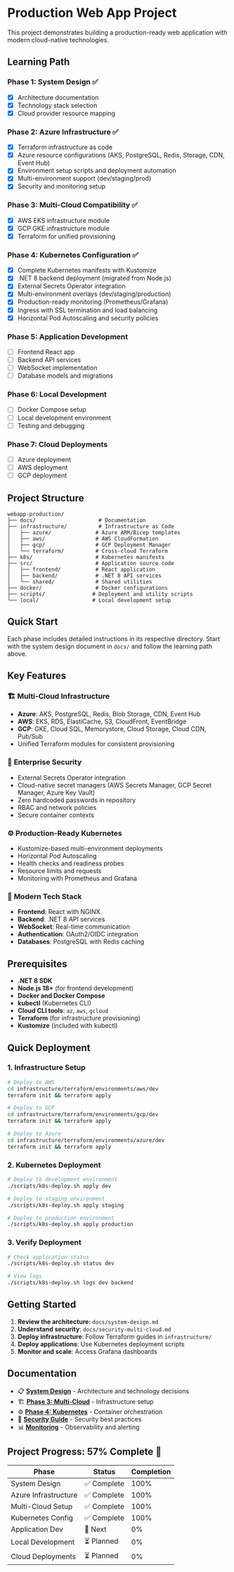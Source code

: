 # Production Web App Project

This project demonstrates building a production-ready web application with modern cloud-native technologies.

## Learning Path

### Phase 1: System Design ✅
- [x] Architecture documentation
- [x] Technology stack selection
- [x] Cloud provider resource mapping

### Phase 2: Azure Infrastructure ✅
- [x] Terraform infrastructure as code
- [x] Azure resource configurations (AKS, PostgreSQL, Redis, Storage, CDN, Event Hub)
- [x] Environment setup scripts and deployment automation
- [x] Multi-environment support (dev/staging/prod)
- [x] Security and monitoring setup

### Phase 3: Multi-Cloud Compatibility ✅
- [x] AWS EKS infrastructure module
- [x] GCP GKE infrastructure module  
- [x] Terraform for unified provisioning

### Phase 4: Kubernetes Configuration ✅
- [x] Complete Kubernetes manifests with Kustomize
- [x] .NET 8 backend deployment (migrated from Node.js)
- [x] External Secrets Operator integration
- [x] Multi-environment overlays (dev/staging/production)
- [x] Production-ready monitoring (Prometheus/Grafana)
- [x] Ingress with SSL termination and load balancing
- [x] Horizontal Pod Autoscaling and security policies

### Phase 5: Application Development
- [ ] Frontend React app
- [ ] Backend API services
- [ ] WebSocket implementation
- [ ] Database models and migrations

### Phase 6: Local Development
- [ ] Docker Compose setup
- [ ] Local development environment
- [ ] Testing and debugging

### Phase 7: Cloud Deployments
- [ ] Azure deployment
- [ ] AWS deployment
- [ ] GCP deployment

## Project Structure

```
webapp-production/
├── docs/                    # Documentation
├── infrastructure/          # Infrastructure as Code
│   ├── azure/              # Azure ARM/Bicep templates
│   ├── aws/                # AWS CloudFormation
│   ├── gcp/                # GCP Deployment Manager
│   └── terraform/          # Cross-cloud Terraform
├── k8s/                    # Kubernetes manifests
├── src/                    # Application source code
│   ├── frontend/           # React application
│   ├── backend/            # .NET 8 API services
│   └── shared/             # Shared utilities
├── docker/                 # Docker configurations
├── scripts/               # Deployment and utility scripts
└── local/                 # Local development setup
```

## Quick Start

Each phase includes detailed instructions in its respective directory. Start with the system design document in `docs/` and follow the learning path above.

## Key Features

### 🏗️ **Multi-Cloud Infrastructure**
- **Azure**: AKS, PostgreSQL, Redis, Blob Storage, CDN, Event Hub
- **AWS**: EKS, RDS, ElastiCache, S3, CloudFront, EventBridge
- **GCP**: GKE, Cloud SQL, Memorystore, Cloud Storage, Cloud CDN, Pub/Sub
- Unified Terraform modules for consistent provisioning

### 🔐 **Enterprise Security**
- External Secrets Operator integration
- Cloud-native secret managers (AWS Secrets Manager, GCP Secret Manager, Azure Key Vault)
- Zero hardcoded passwords in repository
- RBAC and network policies
- Secure container contexts

### ⚙️ **Production-Ready Kubernetes**
- Kustomize-based multi-environment deployments
- Horizontal Pod Autoscaling
- Health checks and readiness probes
- Resource limits and requests
- Monitoring with Prometheus and Grafana

### 🚀 **Modern Tech Stack**
- **Frontend**: React with NGINX
- **Backend**: .NET 8 API services
- **WebSocket**: Real-time communication
- **Authentication**: OAuth2/OIDC integration
- **Databases**: PostgreSQL with Redis caching

## Prerequisites

- **.NET 8 SDK**
- **Node.js 18+** (for frontend development)
- **Docker and Docker Compose**
- **kubectl** (Kubernetes CLI)
- **Cloud CLI tools**: `az`, `aws`, `gcloud`
- **Terraform** (for infrastructure provisioning)
- **Kustomize** (included with kubectl)

## Quick Deployment

### 1. Infrastructure Setup
```bash
# Deploy to AWS
cd infrastructure/terraform/environments/aws/dev
terraform init && terraform apply

# Deploy to GCP
cd infrastructure/terraform/environments/gcp/dev  
terraform init && terraform apply

# Deploy to Azure
cd infrastructure/terraform/environments/azure/dev
terraform init && terraform apply
```

### 2. Kubernetes Deployment
```bash
# Deploy to development environment
./scripts/k8s-deploy.sh apply dev

# Deploy to staging environment
./scripts/k8s-deploy.sh apply staging

# Deploy to production environment
./scripts/k8s-deploy.sh apply production
```

### 3. Verify Deployment
```bash
# Check application status
./scripts/k8s-deploy.sh status dev

# View logs
./scripts/k8s-deploy.sh logs dev backend
```

## Getting Started

1. **Review the architecture**: `docs/system-design.md`
2. **Understand security**: `docs/security-multi-cloud.md`  
3. **Deploy infrastructure**: Follow Terraform guides in `infrastructure/`
4. **Deploy applications**: Use Kubernetes deployment scripts
5. **Monitor and scale**: Access Grafana dashboards

## Documentation

- 📋 **[System Design](docs/system-design.md)** - Architecture and technology decisions
- 🏗️ **[Phase 3: Multi-Cloud](docs/phase-3-multi-cloud.md)** - Infrastructure setup
- ⚙️ **[Phase 4: Kubernetes](docs/phase4-kubernetes-dotnet.md)** - Container orchestration
- 🔐 **[Security Guide](docs/security-multi-cloud.md)** - Security best practices
- 📊 **[Monitoring](docs/monitoring-setup.md)** - Observability and alerting

## Project Progress: 57% Complete 🚀

| Phase | Status | Completion |
|-------|--------|------------|
| System Design | ✅ Complete | 100% |
| Azure Infrastructure | ✅ Complete | 100% |
| Multi-Cloud Setup | ✅ Complete | 100% |
| Kubernetes Config | ✅ Complete | 100% |
| Application Dev | 🚧 Next | 0% |
| Local Development | ⏳ Planned | 0% |
| Cloud Deployments | ⏳ Planned | 0% |
